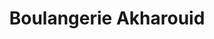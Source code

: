 ---
title: "Boulangerie Akharouid"
url: /magny-les-hameaux/boulangerie-akharouid/
shop: Bäckerei
---